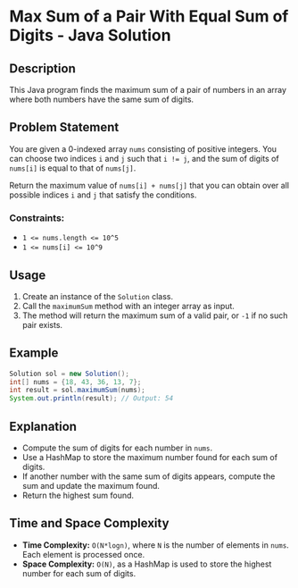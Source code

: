 # Max Sum of a Pair With Equal Sum of Digits - Java Solution

## Description

This Java program finds the maximum sum of a pair of numbers in an array where both numbers have the same sum of digits.

## Problem Statement

You are given a 0-indexed array `nums` consisting of positive integers. You can choose two indices `i` and `j` such that `i != j`, and the sum of digits of `nums[i]` is equal to that of `nums[j]`.

Return the maximum value of `nums[i] + nums[j]` that you can obtain over all possible indices `i` and `j` that satisfy the conditions.

### Constraints:

- `1 <= nums.length <= 10^5`
- `1 <= nums[i] <= 10^9`

## Usage

1. Create an instance of the `Solution` class.
2. Call the `maximumSum` method with an integer array as input.
3. The method will return the maximum sum of a valid pair, or `-1` if no such pair exists.

## Example

```java
Solution sol = new Solution();
int[] nums = {18, 43, 36, 13, 7};
int result = sol.maximumSum(nums);
System.out.println(result); // Output: 54
```

## Explanation

- Compute the sum of digits for each number in `nums`.
- Use a HashMap to store the maximum number found for each sum of digits.
- If another number with the same sum of digits appears, compute the sum and update the maximum found.
- Return the highest sum found.

## Time and Space Complexity

- **Time Complexity:** `O(N*logn)`, where `N` is the number of elements in `nums`. Each element is processed once.
- **Space Complexity:** `O(N)`, as a HashMap is used to store the highest number for each sum of digits.

